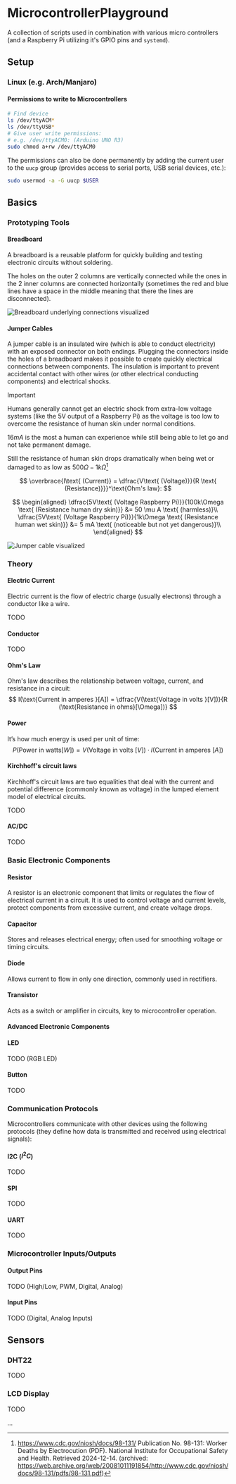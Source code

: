 # MicrocontrollerPlayground

A collection of scripts used in combination with various micro controllers (and a Raspberry Pi utilizing it's GPIO pins and `systemd`).

## Setup

### Linux (e.g. Arch/Manjaro)

#### Permissions to write to Microcontrollers


```sh
# Find device
ls /dev/ttyACM*
ls /dev/ttyUSB*
# Give user write permissions:
# e.g. /dev/ttyACM0: (Arduino UNO R3)
sudo chmod a+rw /dev/ttyACM0
```

The permissions can also be done permanently by adding the current user to the `uucp` group (provides access to serial ports, USB serial devices, etc.):

```sh 
sudo usermod -a -G uucp $USER
```

## Basics

### Prototyping Tools

#### Breadboard

A breadboard is a reusable platform for quickly building and testing electronic circuits without soldering.

The holes on the outer 2 columns are vertically connected while the ones in the 2 inner columns are connected horizontally (sometimes the red and blue lines have a space in the middle meaning that there the lines are disconnected).

![Breadboard underlying connections visualized](./res/breadboard.svg)

#### Jumper Cables

A jumper cable is an insulated wire (which is able to conduct electricity) with an exposed connector on both endings.
Plugging the connectors inside the holes of a breadboard makes it possible to create quickly electrical connections between components.
The insulation is important to prevent accidental contact with other wires (or other electrical conducting components) and electrical shocks.

> [!IMPORTANT]  
> Humans generally cannot get an electric shock from extra-low voltage systems (like the 5V output of a Raspberry Pi) as the voltage is too low to overcome the resistance of human skin under normal conditions.
>
> $16mA$ is the most a human can experience while still being able to let go and not take permanent damage.
>
> Still the resistance of human skin drops dramatically when being wet or damaged to as low as $500\Omega-1k\Omega$[^1]
>
> $$
> \overbrace{I\text{ (Current)} = \dfrac{V\text{ (Voltage)}}{R \text{ (Resistance)}}}^\text{Ohm's law}:
> $$
>
> $$
> \begin{aligned}
> \dfrac{5V\text{ (Voltage Raspberry Pi)}}{100k\Omega \text{ (Resistance human dry skin)}} &= 50 \mu A \text{ (harmless)}\\
> \dfrac{5V\text{ (Voltage Raspberry Pi)}}{1k\Omega \text{ (Resistance human wet skin)}} &= 5 mA \text{ (noticeable but not yet dangerous)}\\
> \end{aligned}
> $$
>

[^1]: https://www.cdc.gov/niosh/docs/98-131/ Publication No. 98-131: Worker Deaths by Electrocution (PDF). National Institute for Occupational Safety and Health. Retrieved 2024-12-14. (archived: https://web.archive.org/web/20081011191854/http://www.cdc.gov/niosh/docs/98-131/pdfs/98-131.pdf)

![Jumper cable visualized](./res/jumper_cable.svg)

### Theory

#### Electric Current

Electric current is the flow of electric charge (usually electrons) through a conductor like a wire.

TODO

#### Conductor

TODO

#### Ohm's Law

Ohm's law describes the relationship between voltage, current, and resistance in a circuit:
$$
I(\text{Current in amperes }[A]) = \dfrac{V(\text{Voltage in volts }[V])}{R (\text{Resistance in ohms}[\Omega])}
$$

#### Power

It’s how much energy is used per unit of time:
$$
P (\text{Power in watts}[W]) = V(\text{Voltage in volts }[V]) \cdot I(\text{Current in amperes }[A])
$$

#### Kirchhoff's circuit laws

Kirchhoff's circuit laws are two equalities that deal with the current and potential difference (commonly known as voltage) in the lumped element model of electrical circuits.

TODO

#### AC/DC

TODO

### Basic Electronic Components

#### Resistor

A resistor is an electronic component that limits or regulates the flow of electrical current in a circuit.
It is used to control voltage and current levels, protect components from excessive current, and create voltage drops.

#### Capacitor

Stores and releases electrical energy; often used for smoothing voltage or timing circuits.

#### Diode

Allows current to flow in only one direction, commonly used in rectifiers.

#### Transistor

Acts as a switch or amplifier in circuits, key to microcontroller operation.

#### Advanced Electronic Components

#### LED

TODO (RGB LED)

#### Button

TODO

### Communication Protocols

Microcontrollers communicate with other devices using the following protocols (they define how data is transmitted and received using electrical signals):

#### I2C ($I^2C$)

TODO

#### SPI

TODO

#### UART

TODO

### Microcontroller Inputs/Outputs

#### Output Pins

TODO (High/Low, PWM, Digital, Analog)

#### Input Pins

TODO (Digital, Analog Inputs)

## Sensors

### DHT22

TODO

### LCD Display

TODO

...
